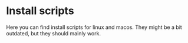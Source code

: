 # Install scripts

Here you can find install scripts for linux and macos. They might be a bit outdated, but they should mainly work.